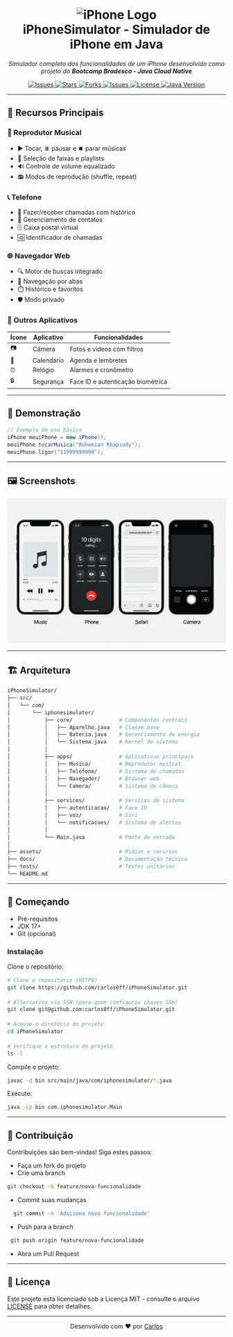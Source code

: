 <h1 align="center">
  <img src="./assets/images/textoLogo.png"  alt="iPhone Logo"/> 
  <br/>
  iPhoneSimulator - Simulador de iPhone em Java
</h1>

<p align="center">
  <em>Simulador completo das funcionalidades de um iPhone desenvolvido como projeto do <strong>Bootcamp Bradesco - Java Cloud Native</strong></em>
</p>

<p align="center">
  <a href="https://github.com/carlos0ff/iPhoneSimulator/issues">
  <img src="https://img.shields.io/github/issues/carlos0ff/iPhoneSimulator?style=for-the-badge&color=green&label=IN%20PROGRESS" alt="Issues">
</a>
  <a href="https://github.com/carlos0ff/iPhoneSimulator/stargazers">
    <img src="https://img.shields.io/github/stars/carlos0ff/iPhoneSimulator?style=for-the-badge&color=yellow&logo=github" alt="Stars">
  </a>
  <a href="https://github.com/carlos0ff/iPhoneSimulator/network/members">
    <img src="https://img.shields.io/github/forks/carlos0ff/iPhoneSimulator?style=for-the-badge&color=blue&logo=github" alt="Forks">
  </a>
  <a href="https://github.com/carlos0ff/iPhoneSimulator/issues">
    <img src="https://img.shields.io/github/issues/carlos0ff/iPhoneSimulator?style=for-the-badge&color=green&logo=github" alt="Issues">
  </a>
  <a href="https://github.com/carlos0ff/iPhoneSimulator/blob/main/LICENSE">
    <img src="https://img.shields.io/badge/license-MIT-green?style=for-the-badge&logo=open-source-initiative" alt="License">
  </a>
  <a href="https://java.com">
    <img src="https://img.shields.io/badge/Java-17+-orange?style=for-the-badge&logo=openjdk" alt="Java Version">
  </a>
</p>

---

## 🌟 Recursos Principais

### 🎵 Reprodutor Musical
- ▶️ Tocar, ⏸️ pausar e ⏹️ parar músicas
- 🔀 Seleção de faixas e playlists
- 🔊 Controle de volume equalizado
- 📻 Modos de reprodução (shuffle, repeat)

### 📞 Telefone
- 📲 Fazer/receber chamadas com histórico
- 👥 Gerenciamento de contatos
- 🗄️ Caixa postal virtual
- 🆔 Identificador de chamadas

### 🌐 Navegador Web
- 🔍 Motor de buscas integrado
- 📑 Navegação por abas
- ⏱️ Histórico e favoritos
- 🛡️ Modo privado

### 📱 Outros Aplicativos
| Ícone | Aplicativo      | Funcionalidades                     |
|-------|----------------|-------------------------------------|
| 📷    | Câmera         | Fotos e vídeos com filtros          |
| 📅    | Calendário     | Agenda e lembretes                  |
| ⏰    | Relógio        | Alarmes e cronômetro                |
| 🔒    | Segurança      | Face ID e autenticação biométrica   |

---

## 🎨 Demonstração

```java
// Exemplo de uso básico
iPhone meuiPhone = new iPhone();
meuiPhone.tocarMusica("Bohemian Rhapsody");
meuiPhone.ligar("11999999999");
```

---

## 🖼️ Screenshots
<div align="center">
  <img src="./assets/images/Telas.png"  /> 
</div>

---

## 🏗️ Arquitetura
```bash
iPhoneSimulator/
├── src/
│   └── com/
│       └── iphonesimulator/
│           ├── core/               # Componentes centrais
│           │   ├── Aparelho.java   # Classe base
│           │   ├── Bateria.java    # Gerenciamento de energia
│           │   └── Sistema.java    # Kernel do sistema
│           │
│           ├── apps/               # Aplicativos principais
│           │   ├── Musica/         # Reprodutor musical
│           │   ├── Telefone/       # Sistema de chamadas
│           │   ├── Navegador/      # Browser web
│           │   └── Camera/         # Sistema de câmera
│           │
│           ├── services/           # Serviços do sistema
│           │   ├── autenticacao/   # Face ID
│           │   ├── voz/            # Siri
│           │   └── notificacoes/   # Sistema de alertas
│           │
│           └── Main.java           # Ponto de entrada
│
├── assets/                         # Mídias e recursos
├── docs/                           # Documentação técnica
├── tests/                          # Testes unitários
└── README.md
```
---

## 🚀 Começando
- Pré-requisitos
- JDK 17+
- Git (opcional)

### Instalação
Clone o repositório:

```bash
# Clone o repositório (HTTPS)
git clone https://github.com/carlos0ff/iPhoneSimulator.git

# Alternativa via SSH (para quem configurou chaves SSH)
git clone git@github.com:carlos0ff/iPhoneSimulator.git

# Acesse o diretório do projeto
cd iPhoneSimulator

# Verifique a estrutura do projeto
ls -l
```
Compile o projeto:

```bash
javac -d bin src/main/java/com/iphonesimulator/*.java
```

Execute:

```bash
java -cp bin com.iphonesimulator.Main
```

---
## 🤝 Contribuição
Contribuições são bem-vindas! Siga estes passos:

- Faça um fork do projeto
- Crie uma branch
```bash
git checkout -b feature/nova-funcionalidade
```
- Commit suas mudanças
```bash
  git commit -m 'Adiciona nova funcionalidade'
```
- Push para a branch
```bash
 git push origin feature/nova-funcionalidade
```
- Abra um Pull Request 

--- 

## 📄 Licença
Este projeto está licenciado sob a Licença MIT - consulte o arquivo [LICENSE](LICENSE) para obter detalhes.

--- 

<p align="center"> Desenvolvido com ❤️ por <a href="https://github.com/carlos0ff">Carlos</a> </p>